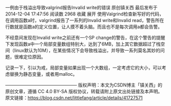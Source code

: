 一例由于栈溢出导致valgrind报告Invalid write的错误
原创镇关西 最后发布于2014-12-04 17:47:56 阅读数 2968  收藏
展开
使用Valgrind检查新写好的代码，在调用函数a时，valgrind报告了一系列的Invalid write和Invalid read，警告所在行数就是函数a的定义位置，让人摸不着头脑。而且也不是每次调用a都会告警。

不经意间发现在Invalid write之前还有一个SP change的警告，在这个警告的提醒下发现函数a中一个局部变量数组特别大，达到了6MB，加上其它数据超过了栈空间（linux默认为10M），在某些情况下会导致栈溢出，并导致一系列莫名其妙的问题，很难定位原因。

记录一下，引以为戒，局部变量如果出现一个大数组，一定考虑它的大小，可以考虑替换为静态变量，或者用malloc。


————————————————
版权声明：本文为CSDN博主「镇关西」的原创文章，遵循 CC 4.0 BY-SA 版权协议，转载请附上原文出处链接及本声明。
原文链接：https://blog.csdn.net/littlefang/article/details/41727571
